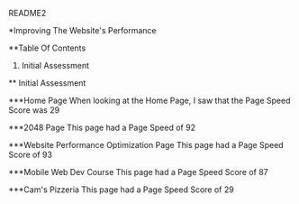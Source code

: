 README2

*Improving The Website's Performance

**Table Of Contents

1. Initial Assessment



** Initial Assessment

***Home Page
When looking at the Home Page, I saw that the Page Speed Score was 29

***2048 Page
This page had a Page Speed of 92

***Website Performance Optimization Page
This page had a Page Speed Score of 93

***Mobile Web Dev Course 
This page had a Page Speed Score of 87

***Cam's Pizzeria 
This page had a Page Speed Score of 29